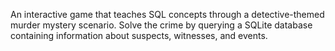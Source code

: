 An interactive game that teaches SQL concepts through a detective-themed murder mystery scenario. Solve the crime by querying a SQLite database containing information about suspects, witnesses, and events.

